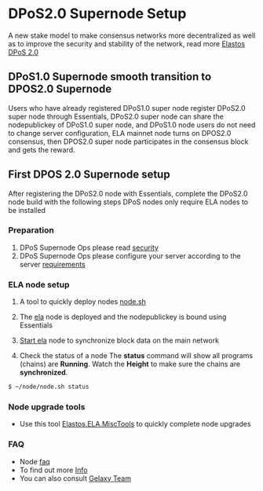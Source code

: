 # DPoS2.0 Supernode Setup
A new stake model to make consensus networks more decentralized as well as to improve the security and stability of the network, read more [Elastos DPoS 2.0](https://www.cyberrepublic.org/suggestion/61b2d2c65e48d2007859c364)

## DPoS1.0 Supernode smooth transition to DPOS2.0 Supernode
Users who have already registered DPoS1.0 super node register DPoS2.0 super node through Essentials, DPoS2.0 super node can share the nodepublickey of DPoS1.0 super node, and DPoS1.0
node users do not need to change server configuration, ELA mainnet node turns on DPOS2.0 consensus, then DPOS2.0 super node participates in the consensus block and gets the reward.

## First DPOS 2.0 Supernode setup
After registering the DPoS2.0 node with Essentials, complete the DPoS2.0 node build with the following steps
DPoS nodes only require ELA nodes to be installed

### Preparation
1. DPoS Supernode Ops please read [security](archives/security.md)
2. DPoS Supernode Ops please configure your server according to the server [requirements](overview/requirements.md)

### ELA node setup
1. A tool to quickly deploy nodes [node.sh](step-by-step-setup/installing-node.sh.md)
2. The [ela](step-by-step-setup/installing-programs/installing-elastos-ela.md) node is deployed and the nodepublickey is bound using Essentials
3. [Start ela](step-by-step-setup/starting-programs.md) node to synchronize block data on the main network
   
4. Check the status of a node
    The **status** command will show all programs (chains) are **Running**. Watch the **Height** to make sure the chains are **synchronized**.

```bash
$ ~/node/node.sh status
```

### Node upgrade tools
* Use this tool [Elastos.ELA.MiscTools](https://github.com/elastos/Elastos.ELA.MiscTools) to quickly complete node upgrades

### FAQ
* Node [faq](appendix/faq.md)
* To find out more [Info](../SUMMARY.md)
* You can also consult [Gelaxy Team](https://discord.gg/UAyyVt3Fch)















